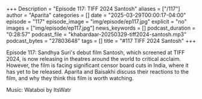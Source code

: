 +++
Description = "Episode 117: TIFF 2024 Santosh"
aliases = ["/117"]
author = "Aparita"
categories = []
date = "2025-03-29T00:00:17-04:00"
episode = "117"
episode_image = "img/episode/ep117.jpg"
explicit = "no"
images = ["img/episode/ep117.jpg"]
news_keywords = []
podcast_duration = "0:28:57"
podcast_file = "khabardaar-20250329-tiff2024-santosh.mp3"
podcast_bytes = "27803648"
tags = []
title = "#117 TIFF 2024 Santosh"
+++

Episode 117: Sandhya Suri's debut film Santosh, which screened at TIFF 2024, is now releasing in theatres around the world to critical acclaim. However, the film is facing significant censor board cuts in India, where it has yet to be released. Aparita and Baisakhi discuss their reactions to the film, and why they think this film is worth watching.

Music: Wataboi by ItsWatr